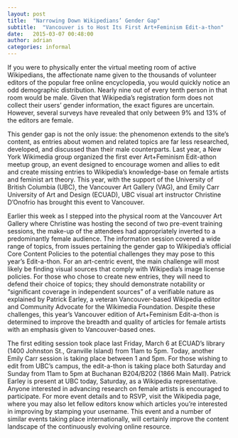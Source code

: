 ```yaml
---
layout: post
title:  "Narrowing Down Wikipedians’ Gender Gap"
subtitle:  "Vancouver is to Host Its First Art+Feminism Edit-a-thon"
date:   2015-03-07 00:48:00
author: adrian
categories: informal
---
```


If you were to physically enter the virtual meeting room of active Wikipedians, the affectionate name given to the thousands of volunteer editors of the popular free online encyclopedia, you would quickly notice an odd demographic distribution. Nearly nine out of every tenth person in that room would be male. Given that Wikipedia’s registration form does not collect their users’ gender information, the exact figures are uncertain. However, several surveys have revealed that only between 9% and 13% of the editors are female.

This gender gap is not the only issue: the phenomenon extends to the site’s content, as entries about women and related topics are far less researched, developed, and discussed than their male counterparts. Last year, a New York Wikimedia group organized the first ever Art+Feminism Edit-athon meetup group, an event designed to encourage women and allies to edit and create missing entries to Wikipedia’s knowledge-base on female artists and feminist art theory. This year, with the support of the University of British Columbia (UBC), the Vancouver Art Gallery (VAG), and Emily Carr University of Art and Design (ECUAD), UBC visual art instructor Christine D’Onofrio has brought this event to Vancouver.

Earlier this week as I stepped into the physical room at the Vancouver Art Gallery where Christine was hosting the second of two pre-event training sessions, the make-up of the attendees had appropriately inverted to a predominantly female audience. The information session covered a wide range of topics, from issues pertaining the gender gap to Wikipedia’s official Core Content Policies to the potential challenges they may pose to this year’s Edit-a-thon. For an art-centric event, the main challenge will most likely be finding visual sources that comply with Wikipedia’s image license policies. For those who chose to create new entries, they will need to defend their choice of topics; they should demonstrate notability or “significant coverage in independent sources” of a verifiable nature as explained by Patrick Earley, a veteran Vancouver-based Wikipedia editor and Community Advocate for the Wikimedia Foundation. Despite these challenges, this year’s Vancouver edition of Art+Feminism Edit-a-thon is determined to improve the breadth and quality of articles for female artists with an emphasis given to Vancouver-based ones.

The first editing session took place last Friday, March 6 at ECUAD’s library (1400 Johnston St., Granville Island) from 11am to 5pm. Today, another Emily Carr session is taking place between 1 and 5pm. For those wishing to edit from UBC’s campus, the edit-a-thon is taking place both Saturday and Sunday from 11am to 5pm at Buchanan B204/B202 (1866 Main Mall). Patrick Earley is present at UBC today, Saturday, as a Wikipedia representative. Anyone interested in advancing research on female artists is encouraged to participate. For more event details and to RSVP, visit the Wikipedia page, where you may also let fellow editors know which articles you’re interested in improving by stamping your username. This event and a number of similar events taking place internationally, will certainly improve the content landscape of the continuously evolving online resource.
